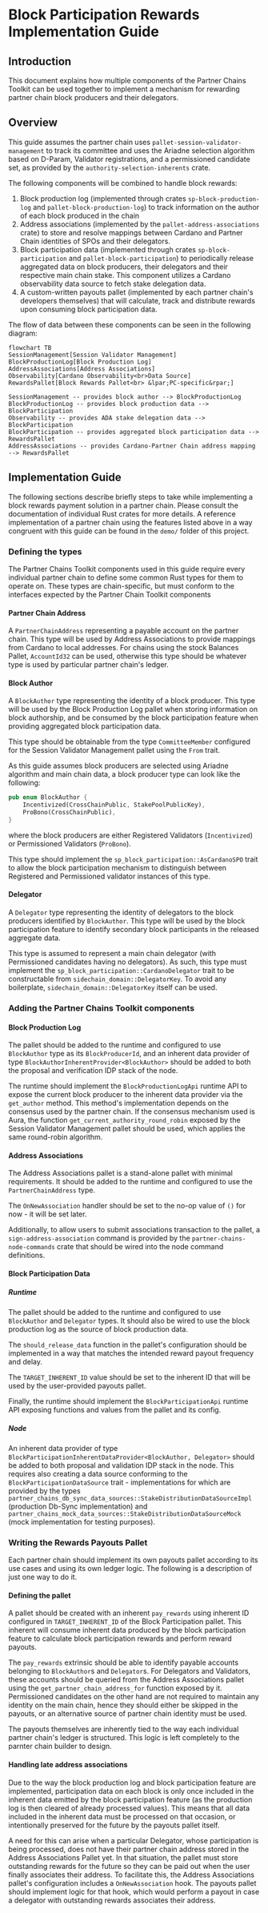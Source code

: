 # Block Participation Rewards Implementation Guide

## Introduction

This document explains how multiple components of the Partner Chains Toolkit can be used together
to implement a mechanism for rewarding partner chain block producers and their
delegators.
 
## Overview

This guide assumes the partner chain uses `pallet-session-validator-management` to track its
committee and uses the Ariadne selection algorithm based on D-Param, Validator registrations,
and a permissioned candidate set, as provided by the `authority-selection-inherents` crate.

The following components will be combined to handle block rewards:
1. Block production log (implemented through crates `sp-block-production-log` and `pallet-block-production-log`)
   to track information on the author of each block produced in the chain
2. Address associations (implemented by the `pallet-address-associations` crate) to store and resolve
   mappings between Cardano and Partner Chain identities of SPOs and their delegators.
3. Block participation data (implemented through crates `sp-block-participation` and `pallet-block-participation`)
   to periodically release aggregated data on block producers, their delegators and their
   respective main chain stake. This component utilizes a Cardano observability data source
   to fetch stake delegation data.
4. A custom-written payouts pallet (implemented by each partner chain's developers themselves) that will
   calculate, track and distribute rewards upon consuming block participation data.

The flow of data between these components can be seen in the following diagram:
```mermaid
flowchart TB
SessionManagement[Session Validator Management]
BlockProductionLog[Block Production Log]
AddressAssociations[Address Associations]
Observability[Cardano Observability<br>Data Source]
RewardsPallet[Block Rewards Pallet<br> &lpar;PC-specific&rpar;]

SessionManagement -- provides block author --> BlockProductionLog
BlockProductionLog -- provides block production data --> BlockParticipation
Observability -- provides ADA stake delegation data --> BlockParticipation
BlockParticipation -- provides aggregated block participation data --> RewardsPallet
AddressAssociations -- provides Cardano-Partner Chain address mapping --> RewardsPallet
```

## Implementation Guide

The following sections describe briefly steps to take while implementing a block rewards payment solution
in a partner chain. Please consult the documentation of individual Rust crates for more details.
A reference implementation of a partner chain using the features listed above in a way congruent with this
guide can be found in the `demo/` folder of this project.

### Defining the types

The Partner Chains Toolkit components used in this guide require every individual partner chain to define some
common Rust types for them to operate on. These types are chain-specific, but must conform to the interfaces
expected by the Partner Chain Toolkit components

#### Partner Chain Address

A `PartnerChainAddress` representing a payable account on the partner chain. This type will be used by Address
Associations to provide mappings from Cardano to local addresses. For chains using the stock Balances Pallet,
`AccountId32` can be used, otherwise this type should be whatever type is used by particular partner chain's ledger.

#### Block Author

A `BlockAuthor` type representing the identity of a block producer. This type will be used by the Block
Production Log pallet when storing information on block authorship, and be consumed by the block
participation feature when providing aggregated block participation data.

This type should be obtainable from the type `CommitteeMember` configured for the Session Validator Management pallet
using the `From` trait.

As this guide assumes block producers are selected using Ariadne algorithm and main chain data, a block producer type
can look like the following:
```rust
pub enum BlockAuthor {
	Incentivized(CrossChainPublic, StakePoolPublicKey),
	ProBono(CrossChainPublic),
}
```
where the block producers are either Registered Validators (`Incentivized`) or Permissioned Validators (`ProBono`).

This type should implement the `sp_block_participation::AsCardanoSPO` trait to allow the block participation mechanism
to distinguish between Registered and Permissioned validator instances of this type.

#### Delegator

A `Delegator` type representing the identity of delegators to the block producers identified by `BlockAuthor`.
This type will be used by the block participation feature to identify secondary block participants in the
released aggregate data.

This type is assumed to represent a main chain delegator (with Permissioned candidates
having no delegators). As such, this type must implement the `sp_block_participation::CardanoDelegator` trait
to be constructable from `sidechain_domain::DelegatorKey`. To avoid any boilerplate, `sidechain_domain::DelegatorKey`
itself can be used.

### Adding the Partner Chains Toolkit components

#### Block Production Log

The pallet should be added to the runtime and configured to use `BlockAuthor` type as its `BlockProducerId`, and
an inherent data provider of type `BlockAuthorInherentProvider<BlockAuthor>` should be added to both the proposal
and verification IDP stack of the node.

The runtime should implement the `BlockProductionLogApi` runtime API to expose the current block producer to the
inherent data provider via the `get_author` method. This method's implementation depends on the consensus used by
the partner chain. If the consensus mechanism used is Aura, the function `get_current_authority_round_robin`
exposed by the Session Validator Management pallet should be used, which applies the same round-robin algorithm.

#### Address Associations

The Address Associations pallet is a stand-alone pallet with minimal requirements.
It should be added to the runtime and configured to use the `PartnerChainAddress` type.

The `OnNewAssociation` handler should be set to the no-op value of `()` for now - it will be set later.

Additionally, to allow users to submit associations transaction to the pallet, a `sign-address-association` command
is provided by the `partner-chains-node-commands` crate that should be wired into the node command definitions.

#### Block Participation Data

##### Runtime

The pallet should be added to the runtime and configured to use `BlockAuthor` and `Delegator` types.
It should also be wired to use the block production log as the source of block production data.

The `should_release_data` function in the pallet's configuration should be implemented in a way that matches the
intended reward payout frequency and delay.

The `TARGET_INHERENT_ID` value should be set to the inherent ID that will be used by the user-provided payouts pallet.

Finally, the runtime should implement the `BlockParticipationApi` runtime API exposing functions and values from the
pallet and its config.

##### Node

An inherent data provider of type `BlockParticipationInherentDataProvider<BlockAuthor, Delegator>` should be added
to both proposal and validation IDP stack in the node. This requires also creating a data source conforming to the
`BlockParticipationDataSource` trait - implementations for which are provided by the types
`partner_chains_db_sync_data_sources::StakeDistributionDataSourceImpl` (production Db-Sync implementation)
and `partner_chains_mock_data_sources::StakeDistributionDataSourceMock` (mock implementation for testing purposes).

### Writing the Rewards Payouts Pallet

Each partner chain should implement its own payouts pallet according to its use cases and using its own ledger logic.
The following is a description of just one way to do it.

#### Defining the pallet

A pallet should be created with an inherent `pay_rewards` using inherent ID configured in `TARGET_INHERENT_ID`
of the Block Participation pallet.
This inherent will consume inherent data produced by the block participation feature to calculate block participation
rewards and perform reward payouts.

The `pay_rewards` extrinsic should be able to identify payable accounts belonging to `BlockAuthor`s and `Delegator`s.
For Delegators and Validators, these accounts should be queried from the Address Associations pallet
using the `get_partner_chain_address_for` function exposed by it. Permissioned candidates on the other hand are not
required to maintain any identity on the main chain, hence they should either be skipped in the payouts, or an alternative
source of partner chain identity must be used.

The payouts themselves are inherently tied to the way each individual partner chain's ledger is structured. This
logic is left completely to the parnter chain builder to design.

#### Handling late address associations

Due to the way the block production log and block participation feature are implemented, participation data on each
block is only once included in the inherent data emitted by the block participation feature (as the production log
is then cleared of already processed values). This means that all data included in the inherent data must be processed
on that occasion, or intentionally preserved for the future by the payouts pallet itself.

A need for this can arise when a particular Delegator, whose participation is being processed, does not have
their partner chain address stored in the Address Associations Pallet yet. In that situation, the pallet must store
outstanding rewards for the future so they can be paid out when the user finally associates their address.
To facilitate this, the Address Associations pallet's configuration includes a `OnNewAssociation` hook. The payouts
pallet should implement logic for that hook, which would perform a payout in case a delegator with outstanding rewards
associates their address.
